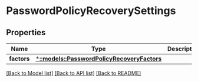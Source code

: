 # PasswordPolicyRecoverySettings

## Properties
Name | Type | Description | Notes
------------ | ------------- | ------------- | -------------
**factors** | [***::models::PasswordPolicyRecoveryFactors**](PasswordPolicyRecoveryFactors.md) |  | [optional] 

[[Back to Model list]](../README.md#documentation-for-models) [[Back to API list]](../README.md#documentation-for-api-endpoints) [[Back to README]](../README.md)


